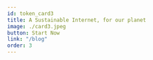 ```yaml
---
id: token_card3
title: A Sustainable Internet, for our planet
image: ./card3.jpeg
button: Start Now
link: "/blog"
order: 3
---
```

